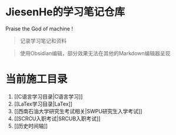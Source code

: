 # JiesenHe的学习笔记仓库

Praise the God of machine !

> 记录学习笔记和资料

> 使用Obsidian编辑，部分效果无法在其他的Markdown编辑器呈现

# 当前施工目录

1. [[C语言学习目录|C语言学习]]
2. [[LaTex学习目录|LaTex]]
3. [[西南石油大学研究生考试相关|SWPU研究生入学考试]]
4. [[SCRCU入职考试|SRCUB入职考试]]
5. [[历史时间轴]]

